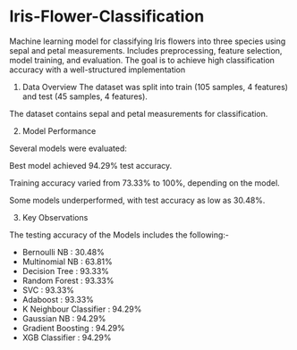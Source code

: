 # Iris-Flower-Classification
Machine learning model for classifying Iris flowers into three species using sepal and petal measurements. Includes preprocessing, feature selection, model training, and evaluation. The goal is to achieve high classification accuracy with a well-structured implementation

1. Data Overview
The dataset was split into train (105 samples, 4 features) and test (45 samples, 4 features).

The dataset contains sepal and petal measurements for classification.

2. Model Performance
   
Several models were evaluated:

Best model achieved 94.29% test accuracy.

Training accuracy varied from 73.33% to 100%, depending on the model.

Some models underperformed, with test accuracy as low as 30.48%.

3. Key Observations
   
The testing accuracy of the Models includes the following:-
- Bernoulli NB : 30.48%
- Multinomial NB : 63.81%
- Decision Tree : 93.33%
- Random Forest : 93.33%
- SVC : 93.33%
- Adaboost : 93.33%
- K Neighbour Classifier : 94.29%
- Gaussian NB : 94.29%
- Gradient Boosting : 94.29%
- XGB Classifier : 94.29%


